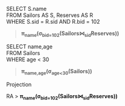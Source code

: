 
>
SELECT S.name  
FROM   Sailors AS S, Reserves AS R  
WHERE  S.sid = R.sid AND R.bid = 102  

> **π<sub>name</sub>(σ<sub>bid=102</sub>(Sailors⋈<sub>sid</sub>Reserves))**


>  
SELECT name,age   
FROM Sailors  
WHERE age < 30  

> **π<sub>name,age</sub>(σ<sub>age<30</sub>(Sailors))**


Projection

RA > **π<sub>name</sub>(σ<sub>bid=102</sub>(Sailors⋈<sub>sid</sub>Reserves))**
